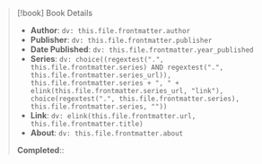 > [!book] Book Details
>
> - **Author**: `dv: this.file.frontmatter.author`
> - **Publisher**: `dv: this.file.frontmatter.publisher`
> - **Date Published**: `dv: this.file.frontmatter.year_published`
> - **Series**: `dv: choice((regextest(".", this.file.frontmatter.series) AND regextest(".", this.file.frontmatter.series_url)), this.file.frontmatter.series + ", " + elink(this.file.frontmatter.series_url, "link"), choice(regextest(".", this.file.frontmatter.series), this.file.frontmatter.series, ""))`
> - **Link**: `dv: elink(this.file.frontmatter.url, this.file.frontmatter.title)`
> - **About**: `dv: this.file.frontmatter.about`
>
> **Completed**::

